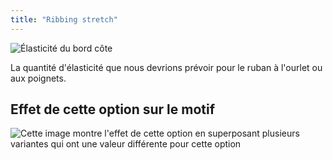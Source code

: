 ```yaml
---
title: "Ribbing stretch"
---
```


![Élasticité du bord côte](ribbingstretch.svg)

La quantité d'élasticité que nous devrions prévoir pour le ruban à l'ourlet ou aux poignets.

## Effet de cette option sur le motif

![Cette image montre l'effet de cette option en superposant plusieurs variantes qui ont une valeur différente pour cette option](sven_ribbingstretch_sample.svg "Effect of this option on the pattern")
